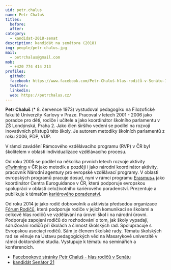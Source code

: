 ```yaml
---
uid: petr.chalus
name: Petr Chaluš
titles:
  before: 
  after:
category:
  - kandidat-2018-senat
description: kandidát na senátora (2018)
img: people/petr-chalus.jpg
mail:
  - petrchalus@gmail.com
mob:
  - +420 774 414 213
profiles:
  github:
  facebook: https://www.facebook.com/Petr-Chaluš-hlas-rodičů-v-Senátu-1500953270008675/
  twitter:
  linkedin:
  web: https://petrchalus.cz/
---
```


**Petr Chaluš** (* 8. července 1973) vystudoval pedagogiku na Filozofické fakultě Univerzity Karlovy v Praze. Pracoval v letech 2001 - 2006 jako poradce pro děti, rodiče i učitele a jako koordinátor školního parlamentu v ZŠ Londýnská, Praha 2. Jako člen širšího vedení se podílel na rozvoji inovativních přístupů této školy. Je autorem metodiky školních parlamentů z roku 2006, PDP, VÚP.

V rámci zavádění Rámcového vzdělávacího programu (RVP) v ČR byl školitelem v oblasti individualizace vzdělávacího procesu.

Od roku 2005 se podílel na několika prvních letech rozvoje aktivity [eTwinning](https://forum-rodicu.webnode.cz/) v ČR jako metodik a později i jako národní koordinátor aktivity, pracovník Národní agentury pro evropské vzdělávací programy. V oblasti evropských programů pracuje dosud, nyní v rámci programu [Erasmus+](https://cs.wikipedia.org/wiki/Erasmus%2B) jako koordinátor Centra Euroguidance v ČR, která podporuje evropskou spolupráci v oblasti celoživotního kariérového poradenství. Prezentuje a publikuje k tématům [kariérového poradenství](https://cs.wikipedia.org/wiki/Kari%C3%A9rov%C3%A9_poradenstv%C3%AD).

Od roku 2014 je jako rodič dobrovolník a aktivista předsedou organizace [Fórum Rodičů](https://forum-rodicu.webnode.cz/), která podporuje rodiče v jejich komunikaci se školami a celkově hlas rodičů ve vzdělávání na úrovni škol i na národní úrovni. Podporuje zapojení rodičů do rozhodování o tom, jak školy vypadají, sdružování rodičů při školách a činnost školských rad. Spolupracuje s Evropskou asociací rodičů. Sám je členem školské rady. Tématu školských rad se věnuje na Ústavu pedagogických věd na Masarykově univerzitě v rámci doktorského studia. Vystupuje k tématu na seminářích a konferencích.

* [Facebookové stránky Petr Chaluš - hlas rodičů v Senátu](https://www.facebook.com/Petr-Chaluš-hlas-rodičů-v-Senátu-1500953270008675/)
* [kandidát Senátor 21](https://www.senator21.cz/kandidati/petr-chalus/)

